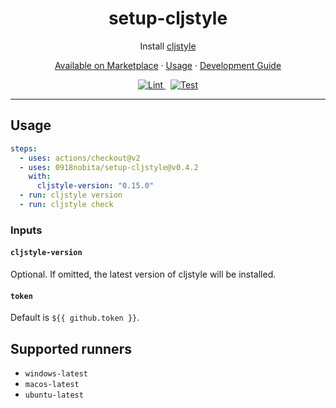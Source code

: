 <h1 align="center">setup-cljstyle</h1>

<p align="center">Install <a href="https://github.com/greglook/cljstyle" target="_blank" rel="noopener noreferrer">cljstyle</a></p>

<p align="center">
  <a href="https://github.com/marketplace/actions/set-up-cljstyle">Available on Marketplace</a>
  ·
  <a href="#Usage">Usage</a>
  ·
  <a href="./DEVGUIDE.md">Development Guide</a>
</p>

<p align="center">
  <a href="https://github.com/0918nobita/setup-cljstyle/actions/workflows/lint.yml">
    <img alt="Lint" src="https://github.com/0918nobita/setup-cljstyle/actions/workflows/lint.yml/badge.svg">
  </a>&nbsp;
  <a href="https://github.com/0918nobita/setup-cljstyle/actions/workflows/test.yml">
    <img alt="Test" src="https://github.com/0918nobita/setup-cljstyle/actions/workflows/test.yml/badge.svg">
  </a>
</p>

<hr>

## Usage

```yaml
steps:
  - uses: actions/checkout@v2
  - uses: 0918nobita/setup-cljstyle@v0.4.2
    with:
      cljstyle-version: "0.15.0"
  - run: cljstyle version
  - run: cljstyle check
```

### Inputs

#### `cljstyle-version`

Optional. If omitted, the latest version of cljstyle will be installed.

#### `token`

Default is ``${{ github.token }}``.

## Supported runners

- `windows-latest`
- `macos-latest`
- `ubuntu-latest`
